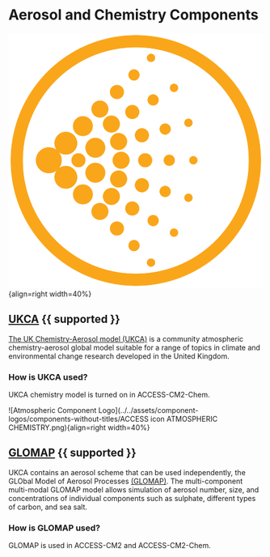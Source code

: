 # <div class="highlight-bg"> Aerosol and Chemistry Components </div>

<!-- {% include "call_contribute.md" %} -->

![Atmospheric Component Logo](../../assets/component-logos/components-without-titles/ACCESS%20icon%20AEROSOLS.png){align=right width=40%}

## <div class="center-icons"> [UKCA][ukca-wiki] {{ supported }} </div>

[The UK Chemistry-Aerosol model (UKCA)][ukca-wiki] is a community atmospheric chemistry-aerosol global model suitable for a range of topics in climate and environmental change research developed in the United Kingdom.

### How is UKCA used?
UKCA chemistry model is turned on in ACCESS-CM2-Chem.


![Atmospheric Component Logo](../../assets/component-logos/components-without-titles/ACCESS icon ATMOSPHERIC CHEMISTRY.png){align=right width=40%}

## <div class="center-icons"> [GLOMAP][glomap-wiki] {{ supported }} </div>

UKCA contains an aerosol scheme that can be used independently, the GLObal Model of Aerosol Processes [(GLOMAP)][glomap-wiki]. The multi-component multi-modal GLOMAP model allows simulation of aerosol number, size, and concentrations of individual components such as sulphate, different types of carbon, and sea salt.

### How is GLOMAP used?
GLOMAP is used in ACCESS-CM2 and ACCESS-CM2-Chem.

[ukca-wiki]: https://www.ukca.ac.uk/wiki/index.php/UKCA
[glomap-wiki]: https://www.ukca.ac.uk/wiki/index.php/Aerosol_Subproject